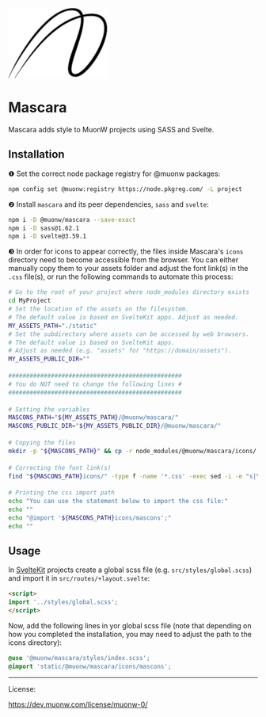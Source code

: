 ![MuonW Mascara](https://raw.githubusercontent.com/muonw/muonw-mascara/v0.1.11/src/data/mascara_200x142.png)

# Mascara

Mascara adds style to MuonW projects using SASS and Svelte.

## Installation

❶ Set the correct node package registry for @muonw packages:

```sh
npm config set @muonw:registry https://node.pkgreg.com/ -L project
```

❷ Install `mascara` and its peer dependencies, `sass` and `svelte`:

```sh
npm i -D @muonw/mascara --save-exact
npm i -D sass@1.62.1
npm i -D svelte@3.59.1
```

❸ In order for icons to appear correctly, the files inside Mascara's `icons` directory need to become accessible from the browser. You can either manually copy them to your assets folder and adjust the font link(s) in the `.css` file(s), or run the following commands to automate this process:

```sh
# Go to the root of your project where node_modules directory exists
cd MyProject
# Set the location of the assets on the filesystem.
# The default value is based on SvelteKit apps. Adjust as needed.
MY_ASSETS_PATH="./static"
# Set the subdirectory where assets can be accessed by web browsers.
# The default value is based on SvelteKit apps.
# Adjust as needed (e.g. "assets" for "https://domain/assets").
MY_ASSETS_PUBLIC_DIR=""

#################################################
# You do NOT need to change the following lines #
#################################################

# Setting the variables
MASCONS_PATH="${MY_ASSETS_PATH}/@muonw/mascara/"
MASCONS_PUBLIC_DIR="${MY_ASSETS_PUBLIC_DIR}/@muonw/mascara/"

# Copying the files
mkdir -p "${MASCONS_PATH}" && cp -r node_modules/@muonw/mascara/icons/ "${MASCONS_PATH}"

# Correcting the font link(s)
find "${MASCONS_PATH}icons/" -type f -name '*.css' -exec sed -i -e "s|\"/@muonw/mascara/icons/|\"${MASCONS_PUBLIC_DIR}icons/|g" {} \;

# Printing the css import path
echo "You can use the statement below to import the css file:"
echo ""
echo "@import '${MASCONS_PATH}icons/mascons';"
echo ""
```

## Usage

In [SvelteKit](https://github.com/sveltejs/kit) projects create a global scss file (e.g. `src/styles/global.scss`) and import it in `src/routes/+layout.svelte`:

```html
<script>
import '../styles/global.scss';
</script>
```

Now, add the following lines in yor global scss file (note that depending on how you completed the installation, you may need to adjust the path to the icons directory):

```scss
@use '@muonw/mascara/styles/index.scss';
@import 'static/@muonw/mascara/icons/mascons';
```

<hr>

License:

https://dev.muonw.com/license/muonw-0/
